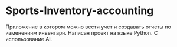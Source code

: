 # Sports-Inventory-accounting
Приложение в котором можно вести учет и создавать отчеты по изменениям инвентаря. Написан проект на языке Python. С использование Ai.    
